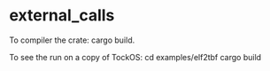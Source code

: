 # external_calls


To compiler the crate: cargo build.

To see the run on a copy of TockOS:
cd examples/elf2tbf
cargo build